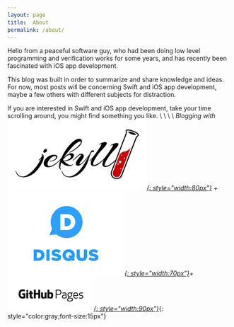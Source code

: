 ```yaml
---
layout: page
title:  About
permalink: /about/
---
```


Hello from a peaceful software guy, who had been doing low level programming and verification works for some years, and has recently been fascinated with iOS app development. 

This blog was built in order to summarize and share knowledge and ideas. For now, most posts will be concerning Swift and iOS app development, maybe a few others with different subjects for distraction. 

If you are interested in Swift and iOS app development, take your time scrolling around, you might find something you like.
\\
\\
\\
\\
*Blogging with
<a href="https://jekyllrb.com">![Jekyll](/assets/img/jekyll.png){: style="width:80px"}</a> +
<a href="https://disqus.com">![Disqus](/assets/img/disqus.png){: style="width:70px"}</a>+
<a href="https://pages.github.com">![Github Pages](/assets/img/github_pages.png){: style="width:90px"}</a>*{: style="color:gray;font-size:15px"}


<!---
This is the base Jekyll theme. You can find out more info about customizing your Jekyll theme, as well as basic Jekyll usage documentation at [jekyllrb.com](https://jekyllrb.com/)

You can find the source code for the Jekyll new theme at:
{% include icon-github.html username="jekyll" %} /
[minima](https://github.com/jekyll/minima)

You can find the source code for Jekyll at
{% include icon-github.html username="jekyll" %} /
[jekyll](https://github.com/jekyll/jekyll)
--->
